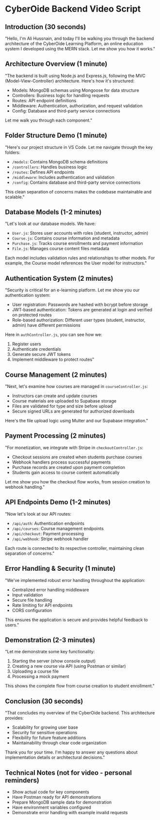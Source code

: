 # CyberOide Backend Video Script

## Introduction (30 seconds)
"Hello, I'm Ali Hussnain, and today I'll be walking you through the backend architecture of the CyberOide Learning Platform, an online education system I developed using the MERN stack. Let me show you how it works."

## Architecture Overview (1 minute)
"The backend is built using Node.js and Express.js, following the MVC (Model-View-Controller) architecture. Here's how it's structured:

- Models: MongoDB schemas using Mongoose for data structure
- Controllers: Business logic for handling requests
- Routes: API endpoint definitions
- Middleware: Authentication, authorization, and request validation
- Config: Database and third-party service connections

Let me walk you through each component."

## Folder Structure Demo (1 minute)
"Here's our project structure in VS Code. Let me navigate through the key folders:

- `/models`: Contains MongoDB schema definitions
- `/controllers`: Handles business logic
- `/routes`: Defines API endpoints
- `/middleware`: Includes authentication and validation
- `/config`: Contains database and third-party service connections

This clean separation of concerns makes the codebase maintainable and scalable."

## Database Models (1-2 minutes)
"Let's look at our database models. We have:

- `User.js`: Stores user accounts with roles (student, instructor, admin)
- `Course.js`: Contains course information and metadata
- `Purchase.js`: Tracks course enrollments and payment information
- `File.js`: Manages course content files metadata

Each model includes validation rules and relationships to other models. For example, the Course model references the User model for instructors."

## Authentication System (2 minutes)
"Security is critical for an e-learning platform. Let me show you our authentication system:

- User registration: Passwords are hashed with bcrypt before storage
- JWT-based authentication: Tokens are generated at login and verified on protected routes
- Role-based authorization: Different user types (student, instructor, admin) have different permissions

Here in `authController.js`, you can see how we:
1. Register users
2. Authenticate credentials
3. Generate secure JWT tokens
4. Implement middleware to protect routes"

## Course Management (2 minutes)
"Next, let's examine how courses are managed in `courseController.js`:

- Instructors can create and update courses
- Course materials are uploaded to Supabase storage
- Files are validated for type and size before upload
- Secure signed URLs are generated for authorized downloads

Here's the file upload logic using Multer and our Supabase integration."

## Payment Processing (2 minutes)
"For monetization, we integrate with Stripe in `checkoutController.js`:

- Checkout sessions are created when students purchase courses
- Webhook handlers process successful payments
- Purchase records are created upon payment completion
- Students gain access to course content automatically

Let me show you how the checkout flow works, from session creation to webhook handling."

## API Endpoints Demo (1-2 minutes)
"Now let's look at our API routes:

- `/api/auth`: Authentication endpoints
- `/api/courses`: Course management endpoints
- `/api/checkout`: Payment processing
- `/api/webhook`: Stripe webhook handler

Each route is connected to its respective controller, maintaining clean separation of concerns."

## Error Handling & Security (1 minute)
"We've implemented robust error handling throughout the application:

- Centralized error handling middleware
- Input validation
- Secure file handling
- Rate limiting for API endpoints
- CORS configuration

This ensures the application is secure and provides helpful feedback to users."

## Demonstration (2-3 minutes)
"Let me demonstrate some key functionality:

1. Starting the server (show console output)
2. Creating a new course via API (using Postman or similar)
3. Uploading a course file
4. Processing a mock payment

This shows the complete flow from course creation to student enrollment."

## Conclusion (30 seconds)
"That concludes my overview of the CyberOide backend. This architecture provides:

- Scalability for growing user base
- Security for sensitive operations
- Flexibility for future feature additions
- Maintainability through clear code organization

Thank you for your time. I'm happy to answer any questions about implementation details or architectural decisions."

## Technical Notes (not for video - personal reminders)

- Show actual code for key components
- Have Postman ready for API demonstrations
- Prepare MongoDB sample data for demonstration
- Have environment variables configured
- Demonstrate error handling with example invalid requests
